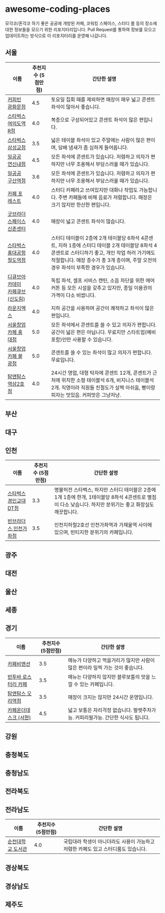 # awesome-coding-places

모각코/혼각코 하기 좋은 공공에 개방된 카페, 코워킹 스페이스, 스터디 룸 등의 장소에 대한 정보들을 모으기 위한 리포지터리입니다. Pull Request를 통하여 정보를 모으고 업데이트하는 방식으로 이 리포지터리를 운영해 나갑니다.

## 서울


| 이름 | 추천지수 (5점만점) | 간단한 설명 |
| ---- | ------------------ | ----------- |
| [커피빈 광화문점](http://naver.me/F5uHKtbd) | 4.5 | 토요일 집회 때를 제외하면 매장이 매우 넓고 콘센트 좌석이 많아서 좋습니다. |
| [스타벅스 여의도역R점](http://naver.me/Fx5KJoID) | 4.0 | 복층으로 구성되어있고 콘센트 좌석이 많은 편입니다. |
| [스타벅스 삼성교점](http://naver.me/5ZTp5QSq) | 3.5 | 넓은 테이블 좌석이 있고 주말에는 사람이 많은 편이며, 담배 냄새가 좀 심하게 들어옵니다. |
| [일공공 연신내점](http://naver.me/Firpun9y) | 4.5 | 모든 좌석에 콘센트가 있습니다. 저렴하고 의자가 편하지만 너무 조용해서 부담스러울 때가 있습니다. |
| [일공공 구산역점](http://naver.me/xC8phK35) | 3.6 | 모든 좌석에 콘센트가 있습니다. 저렴하고 의자가 편하지만 너무 조용해서 부담스러울 때가 있습니다. |
| [카페 포레스트](http://naver.me/5MsOrmgb) | 4.0 | 스터디 카페라고 쓰여있지만 대화나 작업도 가능합니다. 주변 카페들에 비해 음료가 저렴합니다. 매장은 크기 않지만 한산한 편입니다. |
| [굿브라더스페이스 신촌센터](http://naver.me/GSBqCGkc) | 4.0 | 매장이 넓고 콘센트 좌석이 많습니다. |
| [스타벅스 홍대공항철도역점](http://naver.me/5tsbefXW) | 4.0 | 스터디 테이블이 2층에 2개 테이블당 6좌석 4콘센트, 지하 1층에 스터디 테이블 2개 테이블당 8좌석 4콘센트로 스터디하기 좋고, 개인 작업 하러 가기에도 적절합니다. 매장 층수가 총 3개 층이며, 주말 오전의 경우 좌석이 부족한 경우가 있습니다. |
| [디큐브아카데미 카페큐브 (신도림)](http://naver.me/555UXhlP) | 4.0 | 독립 좌석, 셀프 서비스 캔틴, 소음 차단을 위한 에어커튼 등 모든 시설을 갖추고 있지만, 종일 이용권의 가격이 다소 비쌉니다. |
| [라운지엑스](http://naver.me/5Cecl2Kv) | 4.0 | 지하 공간을 사용하며 공간이 쾌적하고 좌석이 많은 편입니다. |
| [서울창업카페 홍대점](http://naver.me/GRyxNvZb) | 5.0 | 모든 좌석에서 콘센트를 쓸 수 있고 의자가 편합니다. 공간이 넓은 편은 아닙니다. 무료지만 스타트업(예비 포함)인만 사용할 수 있습니다.|
| [서울창업카페 불광점](http://naver.me/GjajXsF6) | 5.0 | 콘센트를 쓸 수 있는 좌석이 많고 의자가 편합니다. 무료입니다.|
| [탐앤탐스 역삼2호점](https://map.naver.com/v5/entry/place/33021885?c=14142004.4549857,4508386.1456775,15,0,0,0,dh) | 4.0 | 24시간 영업, 대형 탁자에 콘센트 12개, 콘센트가 근처에 위치한 소형 테이블석 6개, 비지니스 테이블석 2개. 직영이라 직원들 친절도가 살짝 아쉬움, 빵이랑 피자는 맛있음. 커피맛은 그냥저냥.|

## 부산

## 대구

## 인천

| 이름 | 추천지수 (5점만점) | 간단한 설명 |
| ---- | ------------------ | ----------- |
| [스타벅스 경인교대 DT점](http://naver.me/xJvOg7jA) | 3.3 | 명불허전 스타벅스, 하지만 스터디 테이블은 2층에 1개 1층에 한개, 1테이블당 8좌석 4콘센트로 별점이 다소 낮습니다. 하지만 분위기는 좋고 화장실도 깨끗합니다. |
| [빈브라더스 인천가좌점](http://naver.me/FvijejYg) | 3.5 | 인천지하철2호선 인천가좌역과 가재울역 사이에 있으며, 빈티지한 분위기의 카페입니다. |

## 광주

## 대전

## 울산

## 세종

## 경기

| 이름 | 추천지수 (5점만점) | 간단한 설명 |
| ---- | ------------------ | ----------- |
| [카페비맨션](http://naver.me/G7oAHInf) | 3.5 | 메뉴가 다양하고 먹을거리가 많지만 사람이 많은 편이라 일찍 가는 것이 좋습니다. |
| [빈투바 로스터리 카페](http://naver.me/G6ZAkOKR) | 3.5 | 메뉴는 다양하지 않지만 블루보틀의 맛을 느낄 수 있는 카페입니다. |
| [탐앤탐스 오리역점](http://naver.me/5aFt3qy8) | 3.5 | 매장이 크지는 않지만 24시간 운영입니다. |
| [카페온더데스크 (서현)](http://naver.me/5rhzUzaz) | 4.5 | 넓고 보통은 자리걱정 없습니다. 발렛주차가능. 커피리필가능. 간단한 식사도 됩니다. |

## 강원

## 충청북도

## 충청남도

## 전라북도

## 전라남도

| 이름 | 추천지수 (5점만점) | 간단한 설명 |
| ---- | ------------------ | ----------- |
| [순천대학교 도서관](http://naver.me/GqOhEJxX) | 4.0 | 국립대라 학생이 아니더라도 사용이 가능하고 저렴한 카페도 있고 스터디룸도 있습니다. |

## 경상북도

## 경상남도

## 제주도
